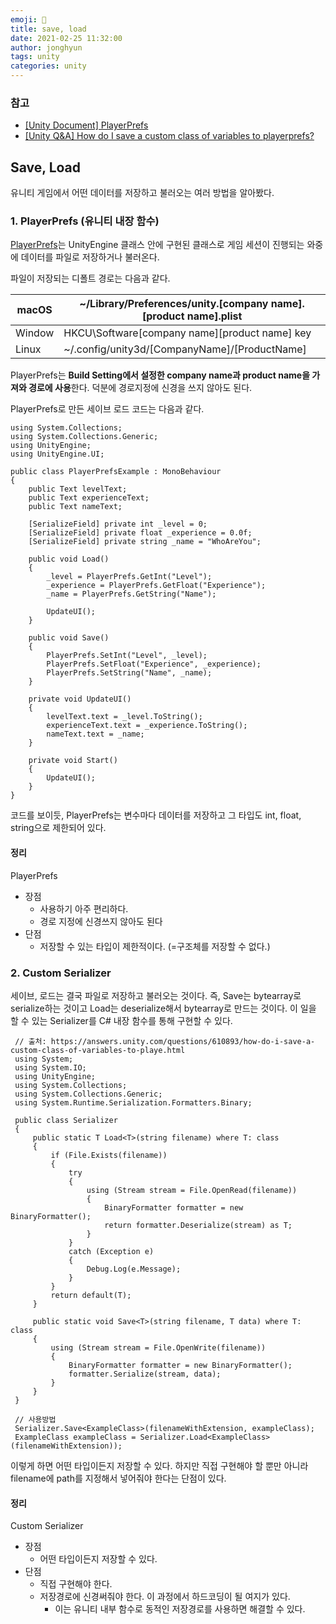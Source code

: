 ```yaml
---
emoji: 💾
title: save, load
date: 2021-02-25 11:32:00
author: jonghyun
tags: unity
categories: unity
---
```


### 참고

-   [\[Unity Document\] PlayerPrefs](https://docs.unity3d.com/kr/530/ScriptReference/PlayerPrefs.html)
-   [\[Unity Q&A\] How do I save a custom class of variables to playerprefs?](https://answers.unity.com/questions/610893/how-do-i-save-a-custom-class-of-variables-to-playe.html)

## Save, Load

유니티 게임에서 어떤 데이터를 저장하고 불러오는 여러 방법을 알아봤다.

### 1\. PlayerPrefs (유니티 내장 함수)

[PlayerPrefs](https://docs.unity3d.com/kr/530/ScriptReference/PlayerPrefs.html)는 UnityEngine 클래스 안에 구현된 클래스로 게임 세션이 진행되는 와중에 데이터를 파일로 저장하거나 불러온다.

파일이 저장되는 디폴트 경로는 다음과 같다.

| macOS  | ~/Library/Preferences/unity.\[company name\].\[product name\].plist |
| ------ | ------------------------------------------------------------ |
| Window | HKCU\\Software\[company name\]\[product name\] key           |
| Linux  | ~/.config/unity3d/\[CompanyName\]/\[ProductName\]            |

PlayerPrefs는 **Build Setting에서 설정한 company name과 product name을 가져와 경로에 사용**한다. 덕분에 경로지정에 신경을 쓰지 않아도 된다.

PlayerPrefs로 만든 세이브 로드 코드는 다음과 같다.

```
using System.Collections;
using System.Collections.Generic;
using UnityEngine;
using UnityEngine.UI;

public class PlayerPrefsExample : MonoBehaviour
{
    public Text levelText;
    public Text experienceText;
    public Text nameText;

    [SerializeField] private int _level = 0;
    [SerializeField] private float _experience = 0.0f;
    [SerializeField] private string _name = "WhoAreYou";

    public void Load()
    {
        _level = PlayerPrefs.GetInt("Level");
        _experience = PlayerPrefs.GetFloat("Experience");
        _name = PlayerPrefs.GetString("Name");

        UpdateUI();
    }

    public void Save()
    {
        PlayerPrefs.SetInt("Level", _level);
        PlayerPrefs.SetFloat("Experience", _experience);
        PlayerPrefs.SetString("Name", _name);
    }

    private void UpdateUI()
    {
        levelText.text = _level.ToString();
        experienceText.text = _experience.ToString();
        nameText.text = _name;
    }

    private void Start()
    {
        UpdateUI();
    }
}
```

코드를 보이듯, PlayerPrefs는 변수마다 데이터를 저장하고 그 타입도 int, float, string으로 제한되어 있다.

#### 정리

PlayerPrefs

-   장점
    -   사용하기 아주 편리하다.
    -   경로 지정에 신경쓰지 않아도 된다
-   단점
    -   저장할 수 있는 타입이 제한적이다. (=구조체를 저장할 수 없다.)

### 2\. Custom Serializer

세이브, 로드는 결국 파일로 저장하고 불러오는 것이다. 즉, Save는 bytearray로 serialize하는 것이고 Load는 deserialize해서 bytearray로 만드는 것이다. 이 일을 할 수 있는 Serializer를 C# 내장 함수를 통해 구현할 수 있다.

```
 // 출처: https://answers.unity.com/questions/610893/how-do-i-save-a-custom-class-of-variables-to-playe.html 
 using System;
 using System.IO;
 using UnityEngine;
 using System.Collections;
 using System.Collections.Generic;
 using System.Runtime.Serialization.Formatters.Binary;

 public class Serializer
 {
     public static T Load<T>(string filename) where T: class
     {
         if (File.Exists(filename))
         {
             try
             {
                 using (Stream stream = File.OpenRead(filename))
                 {
                     BinaryFormatter formatter = new BinaryFormatter();
                     return formatter.Deserialize(stream) as T;
                 }
             }
             catch (Exception e)
             {
                 Debug.Log(e.Message);
             }
         }
         return default(T);
     }

     public static void Save<T>(string filename, T data) where T: class
     {
         using (Stream stream = File.OpenWrite(filename))
         {    
             BinaryFormatter formatter = new BinaryFormatter();
             formatter.Serialize(stream, data);
         }
     }
 }

 // 사용방법
 Serializer.Save<ExampleClass>(filenameWithExtension, exampleClass);
 ExampleClass exampleClass = Serializer.Load<ExampleClass>(filenameWithExtension));
```

이렇게 하면 어떤 타입이든지 저장할 수 있다. 하지만 직접 구현해야 할 뿐만 아니라 filename에 path를 지정해서 넣어줘야 한다는 단점이 있다.

#### 정리

Custom Serializer

-   장점
    -   어떤 타입이든지 저장할 수 있다.
-   단점
    -   직접 구현해야 한다.
    -   저장경로에 신경써줘야 한다. 이 과정에서 하드코딩이 될 여지가 있다.
        -   이는 유니티 내부 함수로 동적인 저장경로를 사용하면 해결할 수 있다.